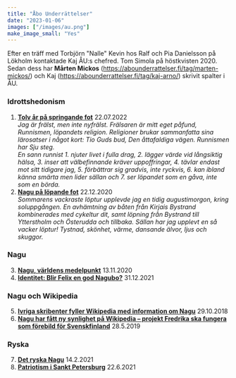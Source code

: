```yaml
---
title: "Åbo Underrättelser"
date: "2023-01-06"
images: ["/images/au.png"]
make_image_small: "Yes"
---
```


Efter en träff med Torbjörn "Nalle" Kevin hos Ralf och Pia Danielsson på Lökholm kontaktade Kaj ÅU:s chefred. Tom Simola på höstkvisten 2020. Sedan dess har **Mårten Mickos** (https://abounderrattelser.fi/tag/marten-mickos/) och Kaj (https://abounderrattelser.fi/tag/kaj-arno/) skrivit spalter i ÅU.

### Idrottshedonism

1. **[Tolv år på springande fot](https://abounderrattelser.fi/tolv-ar-pa-springande-fot/)** 22.07.2022  
   _Jag är frälst, men inte nyfrälst. Frälsaren är mitt eget påfund, Runnismen, löpandets religion. Religioner brukar sammanfatta sina lärosatser i något kort: Tio Guds bud, Den åttafaldiga vägen. Runnismen har Sju steg._   
   _En sann runnist 1. njuter livet i fulla drag, 2. lägger värde vid långsiktig hälsa, 3. inser att välbefinnande kräver uppoffringar, 4. tävlar endast mot sitt tidigare jag, 5. förbättrar sig gradvis, inte ryckvis, 6. kan ibland känna smärta men lider sällan och 7. ser löpandet som en gåva, inte som en börda._ 
2. **[Nagu på löpande fot](https://abounderrattelser.fi/nagu-pa-lopande-fot/)** 22.12.2020  
   _Sommarens vackraste löptur upplevde jag en tidig augustimorgon, kring soluppgången. En avhämtning av båten från Kirjais Bystrand kombinerades med cykeltur dit, samt löpning från Bystrand till Ytterstholm och Österudda och tillbaka. Sällan har jag upplevt en så vacker löptur! Tystnad, skönhet, värme, dansande älvor, ljus och skuggor._

### Nagu
3. **[Nagu, världens medelpunkt](https://abounderrattelser.fi/nagu-varldens-medelpunkt/)** 13.11.2020
4. **[Identitet: Blir Felix en god Nagubo?](https://abounderrattelser.fi/identitet-blir-felix-en-god-nagubo/)** 31.12.2021

### Nagu och Wikipedia

5. **[Ivriga skribenter fyller Wikipedia med information om Nagu](https://abounderrattelser.fi/ivriga-skribenter-fyller-wikipedia-med-information-om-nagu/)** 29.10.2018
6. **[Nagu har fått ny synlighet på Wikipedia – projekt Fredrika ska fungera som förebild för Svenskfinland](https://abounderrattelser.fi/nagu-har-fatt-ny-synlighet-pa-wikipedia-projekt-fredrika-ska-fungera-som-forebild-for-svenskfinland/)** 28.5.2019

### Ryska

7. **[Det ryska Nagu](https://abounderrattelser.fi/det-ryska-nagu/)** 14.2.2021
8. **[Patriotism i Sankt Petersburg](https://abounderrattelser.fi/patriotism-i-sankt-petersburg/)** 22.6.2021

